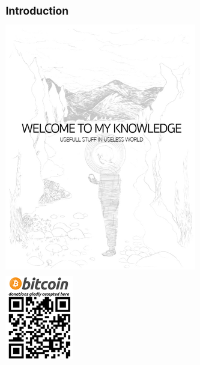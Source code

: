 # Introduction

![](.gitbook/assets/bf94533c-b731-495b-8c8d-4b15431c7e8f.jpg)





![](.gitbook/assets/qr2.jpg)


